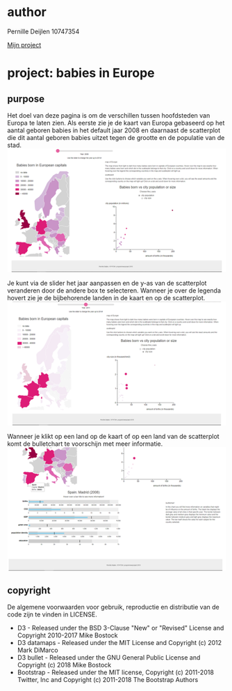 # author

Pernille Deijlen
10747354

[Mijn project](https://pernilledeijlen.github.io/Project/)

# project: babies in Europe

## purpose
Het doel van deze pagina is om de verschillen tussen hoofdsteden van Europa te laten zien. Als eerste zie je de kaart van Europa gebaseerd op het aantal geboren babies in het default jaar 2008 en daarnaast de scatterplot die dit aantal geboren babies uitzet tegen de grootte en de populatie van de stad.
![sketch1](doc/slide1.PNG)

Je kunt via de slider het jaar aanpassen en de y-as van de scatterplot veranderen door de andere box te selecteren. Wanneer je over de legenda hovert zie je de bijbehorende landen in de kaart en op de scatterplot.
![sketch2](doc/slide2.PNG)

Wanneer je klikt op een land op de kaart of op een land van de scatterplot komt de bulletchart te voorschijn met meer informatie.
![sketch3](doc/slide3.PNG)

## copyright
De algemene voorwaarden voor gebruik, reproductie en distributie van de code zijn te vinden in LICENSE.

-	D3 - Released under the BSD 3-Clause "New" or "Revised" License and Copyright 2010-2017 Mike Bostock
-	D3 datamaps - Released under the MIT License and Copyright (c) 2012 Mark DiMarco
-	D3 bullet - Released under the GNU General Public License and Copyright (c) 2018 Mike Bostock
-	Bootstrap - Released under the MIT license, Copyright (c) 2011-2018 Twitter, Inc and Copyright (c) 2011-2018 The Bootstrap Authors



